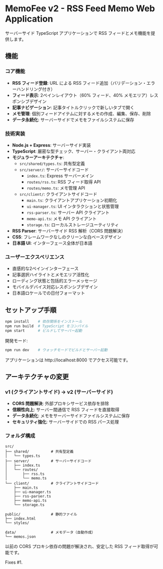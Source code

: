 # MemoFee v2 - RSS Feed Memo Web Application

サーバーサイド TypeScript アプリケーションで RSS フィードとメモ機能を提供します。

## 機能

### コア機能
- **RSS フィード登録**: URL による RSS フィード追加（バリデーション・エラーハンドリング付き）
- **フィード表示**: 2ペインレイアウト（60% フィード、40% メモエリア）レスポンシブデザイン  
- **記事ナビゲーション**: 記事タイトルクリックで新しいタブで開く
- **メモ管理**: 個別フィードアイテムに対するメモの作成、編集、保存、削除
- **データ永続化**: サーバーサイドでメモをファイルシステムに保存

### 技術実装
- **Node.js + Express**: サーバーサイド実装
- **TypeScript**: 厳密な型チェック、サーバー・クライアント両対応
- **モジュラーアーキテクチャ**: 
  - `src/shared/types.ts`: 共有型定義
  - `src/server/`: サーバーサイドコード
    - `index.ts`: Express サーバーメイン
    - `routes/rss.ts`: RSS フィード取得 API
    - `routes/memo.ts`: メモ管理 API
  - `src/client/`: クライアントサイドコード
    - `main.ts`: クライアントアプリケーション初期化
    - `ui-manager.ts`: UI インタラクションと状態管理
    - `rss-parser.ts`: サーバー API クライアント
    - `memo-api.ts`: メモ API クライアント
    - `storage.ts`: ローカルストレージユーティリティ
- **RSS Parser**: サーバーサイド RSS 解析（CORS 問題解決）
- **CSS**: フレームワークなしのクリーンな白ベースデザイン
- **日本語 UI**: インターフェース全体が日本語

### ユーザーエクスペリエンス
- 直感的な2ペインインターフェース
- 記事選択ハイライトとメモエリア活性化
- ローディング状態と包括的エラーメッセージ
- モバイルデバイス対応レスポンシブデザイン
- 日本語ロケールでの日付フォーマット

## セットアップ手順

```bash
npm install    # 依存関係をインストール
npm run build  # TypeScript をコンパイル
npm start      # ビルドしてサーバー起動
```

開発モード:
```bash
npm run dev    # ウォッチモードでビルドとサーバー起動
```

アプリケーションは http://localhost:8000 でアクセス可能です。

## アーキテクチャの変更

### v1 (クライアントサイド) → v2 (サーバーサイド)

- **CORS 問題解決**: 外部プロキシサービス依存を排除
- **信頼性向上**: サーバー間通信で RSS フィードを直接取得
- **データ永続化**: メモをサーバーサイドファイルシステムに保存
- **セキュリティ強化**: サーバーサイドでの RSS パース処理

### フォルダ構成

```
src/
├── shared/          # 共有型定義
│   └── types.ts
├── server/          # サーバーサイドコード
│   ├── index.ts
│   └── routes/
│       ├── rss.ts
│       └── memo.ts
└── client/          # クライアントサイドコード
    ├── main.ts
    ├── ui-manager.ts
    ├── rss-parser.ts
    ├── memo-api.ts
    └── storage.ts

public/              # 静的ファイル
├── index.html
└── styles/

data/                # メモデータ（自動作成）
└── memos.json
```

以前の CORS プロキシ依存の問題が解決され、安定した RSS フィード取得が可能です。

Fixes #1.